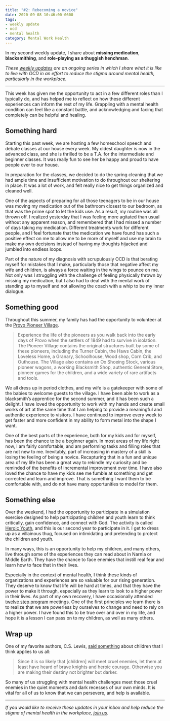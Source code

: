 ```yaml
---
title: "#2: Rebecoming a novice"
date: 2020-09-08 10:46:00-0600
tags:
- weekly update
- ocd
- mental health
category: Mental Work Health
---
```


In my second weekly update, I share about **missing medication**, **blacksmithing**, and **role-playing as a thuggish henchman**.

_These [weekly updates](https://bennorris.com/tags/weekly-update/) are an ongoing series in which I share what it is like to live with OCD in an effort to reduce the stigma around mental health, particularly in the workplace._

***

This week has given me the opportunity to act in a few different roles than I typically do, and has helped me to reflect on how these different experiences can inform the rest of my life. Grappling with a mental health condition can feel like a constant battle, and acknowledging and facing that completely can be helpful and healing.

## Something hard

Starting this past week, we are hosting a few homeschool speech and debate classes at our house every week. My oldest daughter is now in the advanced class, and she is thrilled to be a T.A. for the intermediate and beginner classes. It was really fun to see her be happy and proud to have people over to our house.

In preparation for the classes, we decided to do the spring cleaning that we had ample time and insufficient motivation to do throughout our sheltering in place. It was a lot of work, and felt really nice to get things organized and cleaned well.

One of the aspects of preparing for all those teenagers to be in our house was moving my medication out of the bathroom closest to our bedroom, as that was the prime spot to let the kids use. As a result, my routine was all thrown off. I realized yesterday that I was feeling more agitated than usual without any apparent reason, and remembered that I had missed a number of days taking my medication. Different treatments work for different people, and I feel fortunate that the medication we have found has such a positive effect on me to allow me to be more of myself and use my brain to make my own decisions instead of having my thoughts hijacked and jumbled into endless loops.

Part of the nature of my diagnosis with scrupulously OCD is that berating myself for mistakes that I make, particularly those that negative affect my wife and children, is always a force waiting in the wings to pounce on me. Not only was I struggling with the challenge of feeling physically thrown by missing my medication, but I also had to deal with the mental work of standing up to myself and not allowing the coach with a whip to be my inner dialogue.


## Something good

Throughout this summer, my family has had the opportunity to volunteer at the [Provo Pioneer Village](http://www.provopioneervillage.org/).

> Experience the life of the pioneers as you walk back into the early days of Provo when the settlers of 1849 had to survive in isolation.  The Pioneer Village contains the original structures built by some of these pioneers, including the Turner Cabin, the Haws Cabin, the Loveless Home, a Granary, Schoolhouse, Wood shop, Corn Crib, and Outhouse.  The Village also contains an Ox Shoeing Stock, various pioneer wagons, a working Blacksmith Shop, authentic General Store, pioneer games for the children, and a wide variety of rare artifacts and tools.

We all dress up in period clothes, and my wife is a gatekeeper with some of the babies to welcome guests to the village. I have been able to work as a blacksmith’s apprentice for the second summer, and it has been such a delight. I have loved the opportunity to work with my hands and create small works of art at the same time that I am helping to provide a meaningful and authentic experience to visitors. I have continued to improve every week to get faster and more confident in my ability to form metal into the shape I want.

One of the best parts of the experience, both for my kids and for myself, has been the chance to be a beginner again. In most areas of my life right now, I am fairly comfortable, and am performing tasks and filling roles that are not new to me. Inevitably, part of increasing in mastery of a skill is losing the feeling of being a novice. Recapturing that in a fun and unique area of my life has been a great way to rekindle my curiosity and be reminded of the benefits of incremental improvement over time. I have also loved the chance to have my kids see me fumble at something and get corrected and learn and improve. That is something I want them to be comfortable with, and do not have many opportunities to model for them.


## Something else

Over the weekend, I had the opportunity to participate in a simulation exercise designed to help participating children and youth learn to think critically, gain confidence, and connect with God. The activity is called [Heroic Youth](https://heroicyouth.org/), and this is our second year to participate in it. I get to dress up as a villainous thug, focused on intimidating and pretending to protect the children and youth.

In many ways, this is an opportunity to help my children, and many others, live through some of the experiences they can read about in Narnia or Middle Earth. They have the chance to face enemies that instill real fear and learn how to face that in their lives.

Especially in the context of mental health, I think these kinds of organizations and experiences are so valuable for our rising generation. They deserve to know that life will be hard at times, and that they have the power to make it through, especially as they learn to look to a higher power in their lives. As part of my own recovery, I have occasionally attended [twelve step program](https://en.wikipedia.org/wiki/Twelve-step_program) meetings. One of the first principles we learn there is to realize that we are powerless by ourselves to change and need to rely on a higher power. I have found this to be true over and over in my life, and hope it is a lesson I can pass on to my children, as well as many others.

## Wrap up
One of my favorite authors, C.S. Lewis, [said something](https://www.azquotes.com/quote/358506) about children that I think applies to us all:

> Since it is so likely that [children] will meet cruel enemies, let them at least have heard of brave knights and heroic courage. Otherwise you are making their destiny not brighter but darker.

So many of us struggling with mental health challenges meet those cruel enemies in the quiet moments and dark recesses of our own minds. It is vital for all of us to know that we can persevere, and help is available.

***

_If you would like to receive these updates in your inbox and help reduce the stigma of mental health in the workplace, [join us](https://bennorris.com/subscribe/mwh/)._
